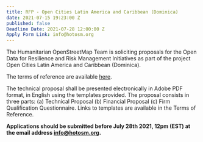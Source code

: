 ```yaml
---
title: RFP - Open Cities Latin America and Caribbean (Dominica)
date: 2021-07-15 19:23:00 Z
published: false
Deadline Date: 2021-07-28 12:00:00 Z
Apply Form Link: info@hotosm.org
---
```


The Humanitarian OpenStreetMap Team is soliciting proposals for the Open Data for Resilience and Risk Management Initiatives as part of the project Open Cities Latin America and Caribbean (Dominica).

The terms of reference are available [here](https://cdn.hotosm.org/website/Dominica_Open_Cities_LAC-Local_Implementation_TOR.pdf).

The technical proposal shall be presented electronically in Adobe PDF format, in English using the templates provided.
The proposal consists in three parts: (a) Technical Proposal (b) Financial Proposal (c) Firm Qualification Questionnaire. Links to templates are available in the Terms of Reference.

**Applications should be submitted before July 28th 2021, 12pm (EST) at the email address [info@hotosm.org](info@hotosm.org).**